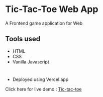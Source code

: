 
# Tic-Tac-Toe Web App

A Frontend game application for Web

## Tools used

* HTML
* CSS
* Vanilla Javascript

#
* Deployed using Vercel.app

Click here for live demo : [Tic-tac-toe](https://gokul-tictactoe-web.vercel.app/)
